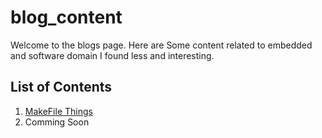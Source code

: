 # blog_content
<!--- It is the repository of the content for the blogs I write. ! ---> 



Welcome to the blogs page. Here are Some content related to embedded and software domain I found less and interesting.

## List of Contents

1. [MakeFile Things](./BlogsForEmb/Makefile.md)
2. Comming Soon
